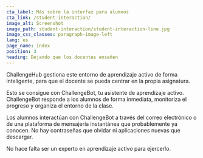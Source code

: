 ```yaml
---
cta_label: Más sobre la interfaz para alumnos
cta_link: /student-interaction/
image_alt: Screenshot
image_path: student-interaction/student-interaction-line.jpg
image_css_classes: paragraph-image-left
lang: es
page_name: index
position: 3
heading: Dejando que los docentes enseñen
---
```


ChallengeHub gestiona este entorno de aprendizaje activo de forma inteligente, para que el docente se pueda centrar en la propia asignatura.

Esto se consigue con ChallengeBot, tu asistente de aprendizaje activo. ChallengeBot responde a los alumnos de forma inmediata, monitoriza el progreso y organiza el entorno de la clase.

Los alumnos interactúan con ChallengeBot a través del correo electrónico o de una plataforma de mensajería instantánea que probablemente ya conocen. No hay contraseñas que olvidar ni aplicaciones nuevas que descargar.

No hace falta ser un experto en aprendizaje activo para ejercerlo.
